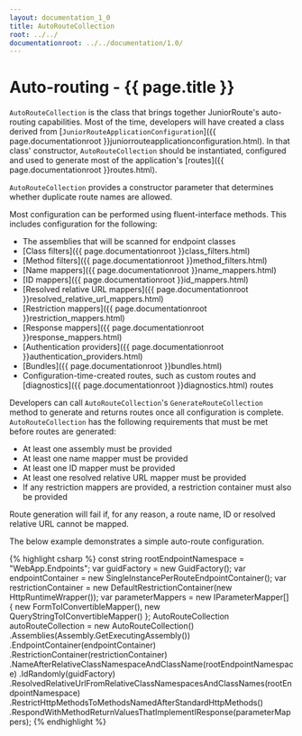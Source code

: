 ```yaml
---
layout: documentation_1_0
title: AutoRouteCollection
root: ../../
documentationroot: ../../documentation/1.0/
---
```

Auto-routing - {{ page.title }}
=
```AutoRouteCollection``` is the class that brings together JuniorRoute's auto-routing capabilities. Most of the time, developers will have created a class derived from [```JuniorRouteApplicationConfiguration```]({{ page.documentationroot }}juniorrouteapplicationconfiguration.html). In that class' constructor, ```AutoRouteCollection``` should be instantiated, configured and used to generate most of the application's [routes]({{ page.documentationroot }}routes.html).

```AutoRouteCollection``` provides a constructor parameter that determines whether duplicate route names are allowed.

Most configuration can be performed using fluent-interface methods. This includes configuration for the following:
* The assemblies that will be scanned for endpoint classes
* [Class filters]({{ page.documentationroot }}class_filters.html)
* [Method filters]({{ page.documentationroot }}method_filters.html)
* [Name mappers]({{ page.documentationroot }}name_mappers.html)
* [ID mappers]({{ page.documentationroot }}id_mappers.html)
* [Resolved relative URL mappers]({{ page.documentationroot }}resolved_relative_url_mappers.html)
* [Restriction mappers]({{ page.documentationroot }}restriction_mappers.html)
* [Response mappers]({{ page.documentationroot }}response_mappers.html)
* [Authentication providers]({{ page.documentationroot }}authentication_providers.html)
* [Bundles]({{ page.documentationroot }}bundles.html)
* Configuration-time-created routes, such as custom routes and [diagnostics]({{ page.documentationroot }}diagnostics.html) routes

Developers can call ```AutoRouteCollection```'s ```GenerateRouteCollection``` method to generate and returns routes once all configuration is complete. ```AutoRouteCollection``` has the following requirements that must be met before routes are generated:
* At least one assembly must be provided
* At least one name mapper must be provided
* At least one ID mapper must be provided
* At least one resolved relative URL mapper must be provided
* If any restriction mappers are provided, a restriction container must also be provided

Route generation will fail if, for any reason, a route name, ID or resolved relative URL cannot be mapped.

The below example demonstrates a simple auto-route configuration.

{% highlight csharp %}
const string rootEndpointNamespace = "WebApp.Endpoints";
var guidFactory = new GuidFactory();
var endpointContainer = new SingleInstancePerRouteEndpointContainer();
var restrictionContainer = new DefaultRestrictionContainer(new HttpRuntimeWrapper());
var parameterMappers = new IParameterMapper[] { new FormToIConvertibleMapper(), new QueryStringToIConvertibleMapper() };
AutoRouteCollection autoRouteCollection = new AutoRouteCollection()
  .Assemblies(Assembly.GetExecutingAssembly())
  .EndpointContainer(endpointContainer)
  .RestrictionContainer(restrictionContainer)
  .NameAfterRelativeClassNamespaceAndClassName(rootEndpointNamespace)
  .IdRandomly(guidFactory)
  .ResolvedRelativeUrlFromRelativeClassNamespacesAndClassNames(rootEndpointNamespace)
  .RestrictHttpMethodsToMethodsNamedAfterStandardHttpMethods()
  .RespondWithMethodReturnValuesThatImplementIResponse(parameterMappers);
{% endhighlight %}